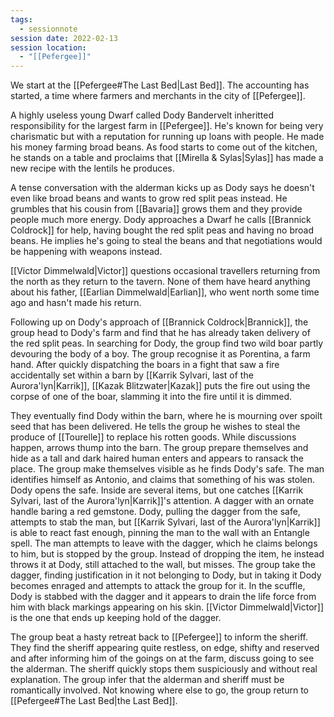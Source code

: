 ```yaml
---
tags:
  - sessionnote
session date: 2022-02-13
session location:
  - "[[Pefergee]]"
---
```

We start at the [[Pefergee#The Last Bed|Last Bed]]. The accounting has started, a time where farmers and merchants in the city of [[Pefergee]].

A highly useless young Dwarf called Dody Bandervelt inheritted responsibility for the largest farm in [[Pefergee]]. He's known for being very charismatic but with a reputation for running up loans with people. He made his money farming broad beans. As food starts to come out of the kitchen, he stands on a table and proclaims that [[Mirella & Sylas|Sylas]] has made a new recipe with the lentils he produces.

A tense conversation with the alderman kicks up as Dody says he doesn't even like broad beans and wants to grow red split peas instead. He grumbles that his cousin from [[Bavaria]] grows them and they provide people much more energy. Dody approaches a Dwarf he calls [[Brannick Coldrock]] for help, having bought the red split peas and having no broad beans. He implies he's going to steal the beans and that negotiations would be happening with weapons instead.

[[Victor Dimmelwald|Victor]] questions occasional travellers returning from the north as they return to the tavern. None of them have heard anything about his father, [[Earlian Dimmelwald|Earlian]], who went north some time ago and hasn't made his return.

Following up on Dody's approach of [[Brannick Coldrock|Brannick]], the group head to Dody's farm and find that he has already taken delivery of the red split peas. In searching for Dody, the group find two wild boar partly devouring the body of a boy. The group recognise it as Porentina, a farm hand. After quickly dispatching the boars in a fight that saw a fire accidentally set within a barn by [[Karrik Sylvari, last of the Aurora'lyn|Karrik]], [[Kazak Blitzwater|Kazak]] puts the fire out using the corpse of one of the boar, slamming it into the fire until it is dimmed.

They eventually find Dody within the barn, where he is mourning over spoilt seed that has been delivered. He tells the group he wishes to steal the produce of [[Tourelle]] to replace his rotten goods. While discussions happen, arrows thump into the barn. The group prepare themselves and hide as a tall and dark haired human enters and appears to ransack the place. The group make themselves visible as he finds Dody's safe. The man identifies himself as Antonio, and claims that something of his was stolen. Dody opens the safe. Inside are several items, but one catches [[Karrik Sylvari, last of the Aurora'lyn|Karrik]]'s attention. A dagger with an ornate handle baring a red gemstone. Dody, pulling the dagger from the safe, attempts to stab the man, but [[Karrik Sylvari, last of the Aurora'lyn|Karrik]] is able to react fast enough, pinning the man to the wall with an Entangle spell. The man attempts to leave with the dagger, which he claims belongs to him, but is stopped by the group. Instead of dropping the item, he instead throws it at Dody, still attached to the wall, but misses. The group take the dagger, finding justification in it not belonging to Dody, but in taking it Dody becomes enraged and attempts to attack the group for it. In the scuffle, Dody is stabbed with the dagger and it appears to drain the life force from him with black markings appearing on his skin. [[Victor Dimmelwald|Victor]] is the one that ends up keeping hold of the dagger.

The group beat a hasty retreat back to [[Pefergee]] to inform the sheriff. They find the sheriff appearing quite restless, on edge, shifty and reserved and after informing him of the goings on at the farm, discuss going to see the alderman. The sheriff quickly stops them suspiciously and without real explanation. The group infer that the alderman and sheriff must be romantically involved. Not knowing where else to go, the group return to [[Pefergee#The Last Bed|the Last Bed]].